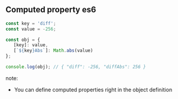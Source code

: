 ##  Computed property es6

```js
const key = 'diff';
const value = -256;

const obj = {
   [key]: value,
   [`${key}Abs`]: Math.abs(value)
};

console.log(obj); // { "diff": -256, "diffAbs": 256 }
```

note:
* You can define computed properties right in the object definition
